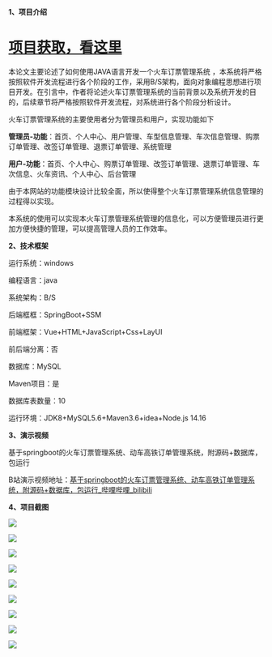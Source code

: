 **1、项目介绍**

# [项目获取，看这里](https://mbd.pub/o/bread/mbd-ZJucl59t "项目获取，看这里")

本论文主要论述了如何使用JAVA语言开发一个火车订票管理系统 ，本系统将严格按照软件开发流程进行各个阶段的工作，采用B/S架构，面向对象编程思想进行项目开发。在引言中，作者将论述火车订票管理系统的当前背景以及系统开发的目的，后续章节将严格按照软件开发流程，对系统进行各个阶段分析设计。

火车订票管理系统的主要使用者分为管理员和用户，实现功能如下

**管理员-功能**：首页、个人中心、用户管理、车型信息管理、车次信息管理、购票订单管理、改签订单管理、退票订单管理、系统管理

**用户-功能**：首页、个人中心、购票订单管理、改签订单管理、退票订单管理、车次信息、火车资讯、个人中心、后台管理

由于本网站的功能模块设计比较全面，所以使得整个火车订票管理系统信息管理的过程得以实现。

本系统的使用可以实现本火车订票管理系统管理的信息化，可以方便管理员进行更加方便快捷的管理，可以提高管理人员的工作效率。

**2、技术框架**

运行系统：windows

编程语言：java

系统架构：B/S

后端框框：SpringBoot+SSM

前端框架：Vue+HTML+JavaScript+Css+LayUI

前后端分离：否

数据库：MySQL

Maven项目：是

数据库表数量：10

运行环境：JDK8+MySQL5.6+Maven3.6+idea+Node.js 14.16

**3、演示视频**

基于springboot的火车订票管理系统、动车高铁订单管理系统，附源码+数据库，包运行

B站演示视频地址：[基于springboot的火车订票管理系统、动车高铁订单管理系统，附源码+数据库，包运行\_哔哩哔哩\_bilibili](https://www.bilibili.com/video/BV1Qj411R7Ey/?pop_share=1 "基于springboot的火车订票管理系统、动车高铁订单管理系统，附源码+数据库，包运行_哔哩哔哩_bilibili")

**4、项目截图**

![](https://img-blog.csdnimg.cn/img_convert/39c06b2938316ba965919cd3f2ed2c29.png)

![](https://img-blog.csdnimg.cn/img_convert/11746a0ee9752bf3b403486531d9e158.png)

![](https://img-blog.csdnimg.cn/img_convert/78277aae85e7c4454d6ed4a9a9f25168.png)

![](https://img-blog.csdnimg.cn/img_convert/8fd3a46258a936cabe8f66e6bbe6ac56.png)

![](https://img-blog.csdnimg.cn/img_convert/59018f723f1231dd33e43a208081973d.png)

![](https://img-blog.csdnimg.cn/img_convert/575e49a9f46b0b841449958b5a77f5ab.png)

![](https://img-blog.csdnimg.cn/img_convert/4fe9c56f4f2c5975523a69749ba964fe.png)

![](https://img-blog.csdnimg.cn/img_convert/62f4424a46064a48f2c6746e8150e580.png)

![](https://img-blog.csdnimg.cn/img_convert/32b6efa3d11a125e59d65624176ae621.png)
